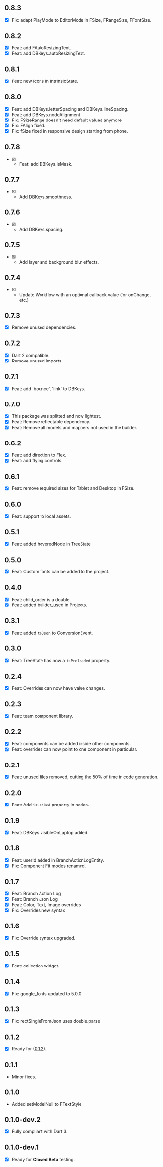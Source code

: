 ## 0.8.3

- [x] Fix: adapt PlayMode to EditorMode in FSize, FRangeSize, FFontSize.

## 0.8.2

- [x] Feat: add FAutoResizingText.
- [x] Feat: add DBKeys.autoResizingText.

## 0.8.1

- [x] Feat: new icons in IntrinsicState.

## 0.8.0

- [x] Feat: add DBKeys.letterSpacing and DBKeys.lineSpacing.
- [x] Feat: add DBKeys.nodeAlignment
- [x] Fix: FSizeRange doesn't need default values anymore.
- [x] Fix: FAlign fixed.
- [x] Fix: fSize fixed in responsive design starting from phone.

## 0.7.8

- [x] - Feat: add DBKeys.isMask.

## 0.7.7

- [x] - Add DBKeys.smoothness.

## 0.7.6

- [x] - Add DBKeys.spacing.

## 0.7.5

- [x] - Add layer and background blur effects.

## 0.7.4

- [x] - Update Workflow with an optional callback value (for onChange, etc.)

## 0.7.3

- [x] Remove unused dependencies.

## 0.7.2

- [x] Dart 2 compatible.
- [x] Remove unused imports.

## 0.7.1

- [x] Feat: add 'bounce', 'link' to DBKeys.

## 0.7.0 

- [x] This package was splitted and now lightest.
- [x] Feat: Remove reflectable dependency.
- [x] Feat: Remove all models and mappers not used in the builder.

## 0.6.2

- [x] Feat: add direction to Flex.
- [x] Feat: add flying controls.

## 0.6.1

- [x] Feat: remove required sizes for Tablet and Desktop in FSize.

## 0.6.0

- [x] Feat: support to local assets.

## 0.5.1

- [x] Feat: added hoveredNode in TreeState

## 0.5.0

- [x] Feat: Custom fonts can be added to the project.

## 0.4.0

- [x] Feat: child_order is a double.
- [x] Feat: added builder_used in Projects.

## 0.3.1

- [x] Feat: added `toJson` to ConversionEvent.

## 0.3.0

- [x] Feat: TreeState has now a `isPreloaded` property.

## 0.2.4

- [x] Feat: Overrides can now have value changes.

## 0.2.3

- [x] Feat: team component library.

## 0.2.2

- [x] Feat: components can be added inside other components.
- [x] Feat: overrides can now point to one component in particular.

## 0.2.1

- [x] Feat: unused files removed, cutting the 50% of time in code generation.

## 0.2.0

- [x] Feat: Add `isLocked` property in nodes.

## 0.1.9

- [x] Feat: DBKeys.visibleOnLaptop added.

## 0.1.8

- [x] Feat: userId added in BranchActionLogEntity.
- [x] Fix: Component Fit modes renamed.

## 0.1.7

- [x] Feat: Branch Action Log
- [x] Feat: Branch Json Log
- [x] Feat: Color, Text, Image overrides
- [x] Fix: Overrides new syntax

## 0.1.6

- [x] Fix: Override syntax upgraded.

## 0.1.5

- [x] Feat: collection widget.

## 0.1.4

- [x] Fix: google_fonts updated to 5.0.0

## 0.1.3

- [x] Fix: rectSingleFromJson uses double.parse

## 0.1.2

- [x] Ready for ([0.1.2](https://github.com/buildwiththeta/buildwiththeta/releases/tag/0.1.2)).

## 0.1.1

- Minor fixes.

## 0.1.0

- Added setModelNull to FTextStyle

## 0.1.0-dev.2

- [x] Fully compliant with Dart 3.

## 0.1.0-dev.1

- [x] Ready for **Closed Beta** testing.